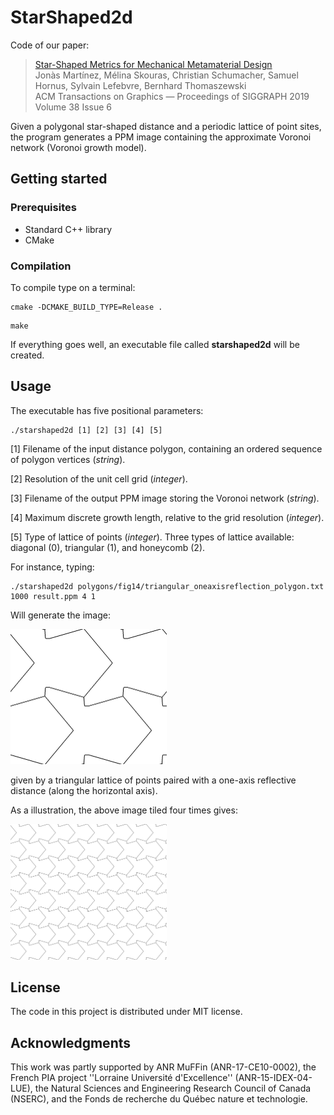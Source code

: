 <meta charset="UTF-8">

# StarShaped2d

Code of our paper:

> [Star-Shaped Metrics for Mechanical Metamaterial Design][1]<br>
> Jonàs Martínez, Mélina Skouras, Christian Schumacher, Samuel Hornus, Sylvain Lefebvre, Bernhard Thomaszewski <br>
> ACM Transactions on Graphics — Proceedings of SIGGRAPH 2019<br>
> Volume 38 Issue 6

[1]: https://hal.inria.fr/hal-02118846

Given a polygonal star-shaped distance and a periodic lattice of point sites, the program generates a PPM image containing the approximate Voronoi network (Voronoi growth model).

## Getting started


### Prerequisites

* Standard C++ library
* CMake

### Compilation

To compile type on a terminal:

```
cmake -DCMAKE_BUILD_TYPE=Release .
```

```
make
```

If everything goes well, an executable file called **starshaped2d** will be created.

## Usage

The executable has five positional parameters:

```
./starshaped2d [1] [2] [3] [4] [5]
```

\[1] Filename of the input distance polygon, containing an ordered sequence of polygon vertices (*string*).

\[2] Resolution of the unit cell grid (*integer*).

\[3] Filename of the output PPM image storing the Voronoi network (*string*).

\[4] Maximum discrete growth length, relative to the grid resolution (*integer*).

\[5] Type of lattice of points (*integer*). Three types of lattice available: diagonal (0), triangular (1), and honeycomb (2).

For instance, typing:

```
./starshaped2d polygons/fig14/triangular_oneaxisreflection_polygon.txt 1000 result.ppm 4 1
```

Will generate the image:

<img src="doc/result.png" alt="drawing" width="250"/>

given by a triangular lattice of points paired with a one-axis reflective distance (along the horizontal axis).

As a illustration, the above image tiled four times gives:

<img src="doc/result_4x4.png" alt="drawing" width="250"/>


## License

The code in this project is distributed under MIT license.


## Acknowledgments

This work was partly supported by ANR MuFFin (ANR-17-CE10-0002), the French PIA project ''Lorraine Université d'Excellence'' (ANR-15-IDEX-04-LUE), the Natural Sciences and Engineering Research Council of Canada (NSERC), and the Fonds de recherche du Québec nature et technologie.
